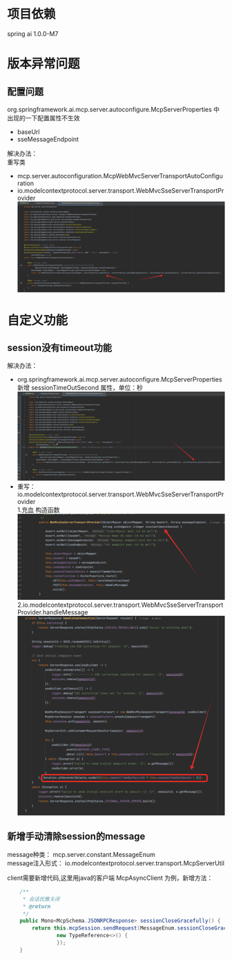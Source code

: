 # 项目依赖
spring ai 1.0.0-M7

# 版本异常问题
 ## 配置问题  
org.springframework.ai.mcp.server.autoconfigure.McpServerProperties 中出现的一下配置属性不生效
- baseUrl
- sseMessageEndpoint

解决办法：  
重写类  
- mcp.server.autoconfiguration.McpWebMvcServerTransportAutoConfiguration
- io.modelcontextprotocol.server.transport.WebMvcSseServerTransportProvider  
![img.png](imgs/1-img.png)  


# 自定义功能
## session没有timeout功能  
解决办法：  
- org.springframework.ai.mcp.server.autoconfigure.McpServerProperties 新增 sessionTimeOutSecond 属性，单位：秒
![img.png](imgs/img.png)
- 重写： io.modelcontextprotocol.server.transport.WebMvcSseServerTransportProvider   
1.充血 构造函数  
![img_1.png](imgs/img_1.png)  
2.io.modelcontextprotocol.server.transport.WebMvcSseServerTransportProvider.handleMessage  
![img_2.png](imgs/img_2.png)

## 新增手动清除session的message
message种类： mcp.server.constant.MessageEnum  
message注入形式： io.modelcontextprotocol.server.transport.McpServerUtil  

client需要新增代码,这里用java的客户端 McpAsyncClient 为例，新增方法：
```java
	/**
	 * 会话优雅关闭
	 * @return
	 */
	public Mono<McpSchema.JSONRPCResponse> sessionCloseGracefully() {
		return this.mcpSession.sendRequest(MessageEnum.sessionCloseGracefully.name(), null,
				new TypeReference<>() {
				});
	}
```

